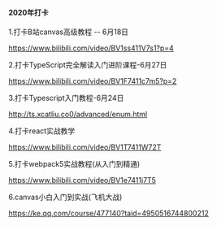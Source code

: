 #### 2020年打卡

1.打卡B站canvas高级教程 -- 6月18日

https://www.bilibili.com/video/BV1ss411V7s1?p=4

2.打卡TypeScript完全解读入门进阶课程-6月27日

https://www.bilibili.com/video/BV1F7411c7m5?p=2

3.打卡Typescript入门教程-6月24日

http://ts.xcatliu.co0/advanced/enum.html

4.打卡react实战教学

https://www.bilibili.com/video/BV1T7411W72T

5.打卡webpack5实战教程(从入门到精通)

https://www.bilibili.com/video/BV1e7411j7T5

6.canvas小白入门到实战(飞机大战)

https://ke.qq.com/course/477140?taid=4950516744800212

